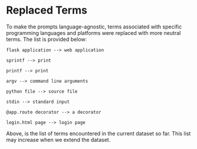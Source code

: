 # Replaced Terms

To make the prompts language-agnostic, terms associated with specific programming languages and platforms were replaced with more neutral terms. The list is provided below:

    flask application --> web application

    sprintf --> print

    printf --> print

    argv --> command line arguments

    python file --> source file

    stdin --> standard input

    @app.route decorator --> a decorator
    
    login.html page --> login page
  
  
  Above, is the list of terms encountered in the current dataset so far. This list may increase when we extend the dataset.
